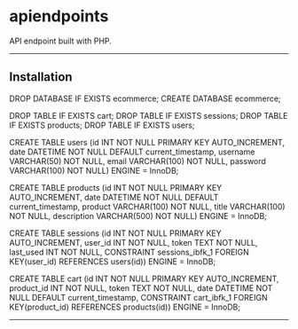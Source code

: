 # apiendpoints
API endpoint built with PHP.

---


## Installation

DROP DATABASE IF EXISTS ecommerce; CREATE DATABASE ecommerce;

DROP TABLE IF EXISTS cart; DROP TABLE IF EXISTS sessions; DROP TABLE IF EXISTS products; DROP TABLE IF EXISTS users;

CREATE TABLE users (id INT NOT NULL PRIMARY KEY AUTO_INCREMENT, date DATETIME NOT NULL DEFAULT current_timestamp, username VARCHAR(50) NOT NULL, email VARCHAR(100) NOT NULL, password VARCHAR(100) NOT NULL) ENGINE = InnoDB;

CREATE TABLE products (id INT NOT NULL PRIMARY KEY AUTO_INCREMENT, date DATETIME NOT NULL DEFAULT current_timestamp, product VARCHAR(100) NOT NULL, title VARCHAR(100) NOT NULL, description VARCHAR(500) NOT NULL) ENGINE = InnoDB;

CREATE TABLE sessions (id INT NOT NULL PRIMARY KEY AUTO_INCREMENT, user_id INT NOT NULL, token TEXT NOT NULL, last_used INT NOT NULL, CONSTRAINT sessions_ibfk_1 FOREIGN KEY(user_id) REFERENCES users(id)) ENGINE = InnoDB;

CREATE TABLE cart (id INT NOT NULL PRIMARY KEY AUTO_INCREMENT, product_id INT NOT NULL, token TEXT NOT NULL, date DATETIME NOT NULL DEFAULT current_timestamp, CONSTRAINT cart_ibfk_1 FOREIGN KEY(product_id) REFERENCES products(id)) ENGINE = InnoDB;

---
